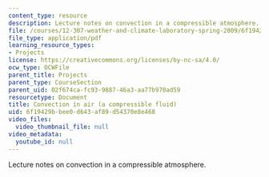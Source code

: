```yaml
---
content_type: resource
description: Lecture notes on convection in a compressible atmosphere.
file: /courses/12-307-weather-and-climate-laboratory-spring-2009/6f19429bbee0d643af89d54370e8e468_convection_n_air.pdf
file_type: application/pdf
learning_resource_types:
- Projects
license: https://creativecommons.org/licenses/by-nc-sa/4.0/
ocw_type: OCWFile
parent_title: Projects
parent_type: CourseSection
parent_uid: 02f674ca-fc93-9887-46a3-aa77b970ad59
resourcetype: Document
title: Convection in air (a compressible fluid)
uid: 6f19429b-bee0-d643-af89-d54370e8e468
video_files:
  video_thumbnail_file: null
video_metadata:
  youtube_id: null
---
```

Lecture notes on convection in a compressible atmosphere.
